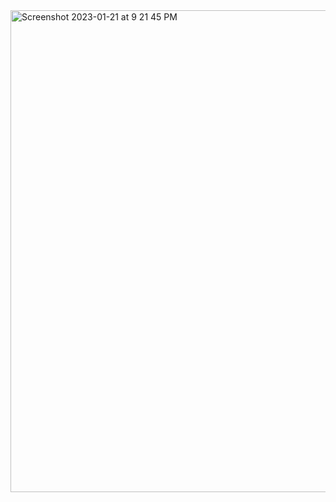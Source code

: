 <img width="771" alt="Screenshot 2023-01-21 at 9 21 45 PM" src="https://user-images.githubusercontent.com/44085574/213900481-d58fd121-1f1b-437e-a67b-0e769b43cac9.png">
